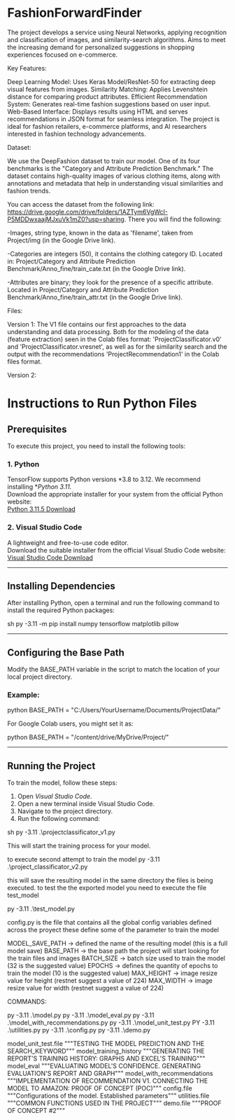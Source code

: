 # FashionForwardFinder
The project develops a service using Neural Networks, applying recognition and classification of images, and similarity-search algorithms. 
Aims to meet the increasing demand for personalized suggestions in shopping experiences focused on e-commerce.

Key Features:

Deep Learning Model: Uses Keras Model/ResNet-50 for extracting deep visual features from images.
Similarity Matching: Applies Levenshtein distance for comparing product attributes.
Efficient Recommendation System: Generates real-time fashion suggestions based on user input.
Web-Based Interface: Displays results using HTML and serves recommendations in JSON format for seamless integration.
The project is ideal for fashion retailers, e-commerce platforms, and AI researchers interested in fashion technology advancements.

Dataset:

We use the DeepFashion dataset to train our model. One of its four benchmarks is the "Category and Attribute Prediction Benchmark." 
The dataset contains high-quality images of various clothing items, along with annotations and metadata that help in understanding 
visual similarities and fashion trends. 

You can access the dataset from the following link: https://drive.google.com/drive/folders/1AZTym6VgWcI-P5MDDwxaajMJxuVk1mZ0?usp=sharing.
There you will find the following:

-Images, string type, known in the data as 'filename', taken from Project/img (in the Google Drive link).

-Categories are integers (50), it contains the clothing category ID. Located in:
Project/Category and Attribute Prediction Benchmark/Anno_fine/train_cate.txt (in the Google Drive link).

-Attributes are binary; they look for the presence of a specific attribute. Located in 
Project/Category and Attribute Prediction Benchmark/Anno_fine/train_attr.txt (in the Google Drive link).

Files:

Version 1:
The V1 file contains our first approaches to the data understanding and data processing. Both for the modeling of the data (feature extraction) 
seen in the Colab files format: 'ProjectClassificator.v0' and 'ProjectClassificator.vresnet', 
as well as for the similarity search and the output with the recommendations 'ProjectRecommendation1' in the Colab files format.

Version 2:
# Instructions to Run Python Files

## Prerequisites

To execute this project, you need to install the following tools:

### 1. Python  
TensorFlow supports Python versions *3.8 to 3.12. We recommend installing **Python 3.11*.  
Download the appropriate installer for your system from the official Python website:  
[Python 3.11.5 Download](https://www.python.org/downloads/release/python-3115/)

### 2. Visual Studio Code  
A lightweight and free-to-use code editor.  
Download the suitable installer from the official Visual Studio Code website:  
[Visual Studio Code Download](https://code.visualstudio.com/download)

---

## Installing Dependencies  

After installing Python, open a terminal and run the following command to install the required Python packages:

sh
py -3.11 -m pip install numpy tensorflow matplotlib pillow


---

## Configuring the Base Path  

Modify the BASE_PATH variable in the script to match the location of your local project directory.

### Example:

python
BASE_PATH = "C:/Users/YourUsername/Documents/ProjectData/"


For Google Colab users, you might set it as:

python
BASE_PATH = "/content/drive/MyDrive/Project/"


---

## Running the Project  

To train the model, follow these steps:

1. Open *Visual Studio Code*.
2. Open a new terminal inside Visual Studio Code.
3. Navigate to the project directory.
4. Run the following command:

sh
py -3.11 .\projectclassificator_v1.py


This will start the training process for your model.

to execute second attempt to train the model 
py -3.11 .\project_classificator_v2.py

this will save the resulting model in the same directory the files is being executed.
to test the the exported model you need to execute the file  test_model

py -3.11 .\test_model.py

config.py is the file that contains all the global config variables defined across the proyect
these define some of the parameter to train the model

MODEL_SAVE_PATH -> defined the name of the resulting model (this is a full model save)
BASE_PATH -> the base path the project will start looking for the train files and images
BATCH_SIZE -> batch size used to train the model (32 is the suggested value)
EPOCHS -> defines the quantity of epochs to train the model (10 is the suggested value)
MAX_HEIGHT -> image resize value for height  (restnet suggest a value of 224)
MAX_WIDTH -> image resize value for width  (restnet suggest a value of 224)

COMMANDS:

py -3.11 .\model.py
py -3.11 .\model_eval.py
py -3.11 .\model_with_recommendations.py
py -3.11 .\model_unit_test.py
PY -3.11 .\utilities.py
py -3.11 .\config.py
py -3.11 .\demo.py


model_unit_test.file
"""TESTING THE MODEL PREDICTION AND THE SEARCH_KEYWORD"""
model_training_history
"""GENERATING THE REPORT'S TRAINING HISTORY: GRAPHS AND EXCEL'S TRAINING"""
model_eval
"""EVALUATING MODEL'S CONFIDENCE. GENERATING EVALUATION'S REPORT AND GRAPH"""
model_with_recommendations
"""IMPLEMENTATION OF RECOMMENDATION V1. CONNECTING THE MODEL TO AMAZON: PROOF OF CONCEPT (POC)"""
config.file
"""Configurations of the model. Established parameters"""
utilities.file
"""COMMON FUNCTIONS USED IN THE PROJECT"""
demo.file
"""PROOF OF CONCEPT #2"""